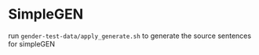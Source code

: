 # SimpleGEN

run `gender-test-data/apply_generate.sh` to generate the source sentences for simpleGEN
